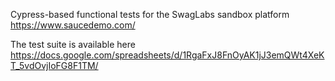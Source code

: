 Cypress-based functional tests for the SwagLabs sandbox platform https://www.saucedemo.com/

The test suite is available here https://docs.google.com/spreadsheets/d/1RgaFxJ8FnOyAK1jJ3emQWt4XeKT_5vdOvjIoFG8F1TM/
